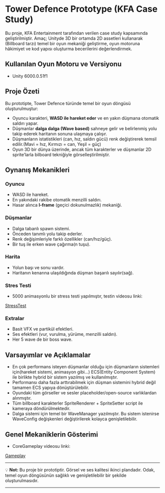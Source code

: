 # Tower Defence Prototype (KFA Case Study)

Bu proje, KFA Entertainment tarafından verilen case study kapsamında geliştirilmiştir.
Amaç; Unityde 3D bir ortamda 2D assetleri kullanarak (Billboard tarzı) temel bir oyun mekaniği geliştirme, oyun motoruna hâkimiyet ve kod yapısı oluşturma becerilerini değerlendirmek.

## Kullanılan Oyun Motoru ve Versiyonu
- Unity 6000.0.51f1

## Proje Özeti
Bu prototipte, Tower Defence türünde temel bir oyun döngüsü oluşturulmuştur:  
- Oyuncu karakteri, **WASD ile hareket eder** ve en yakın düşmana otomatik saldırı yapar.  
- Düşmanlar **dalga dalga (Wave based)** sahneye gelir ve belirlenmiş yolu takip ederek haritanın sonuna ulaşmaya çalışır.  
- Düşmanların istatistikleri (can, hız, saldırı gücü) renk değiştirerek temsil edilir.(Mavi = hız, Kırmızı = can, Yeşil = güç)
- Oyun 3D bir dünya üzerinde, ancak tüm karakterler ve düşmanlar 2D sprite’larla bilboard tekniğiyle görselleştirilmiştir.

## Oynanış Mekanikleri
### Oyuncu
- WASD ile hareket.  
- En yakındaki rakibe otomatik menzilli saldırı.
- Hasar alınca **I-frame** (geçici dokunulmazlık) mekaniği.

### Düşmanlar
- Dalga tabanlı spawn sistemi.
- Önceden tanımlı yolu takip ederler.
- Renk değişimleriyle farklı özellikler (can/hız/güç).
- Bir tuş ile erken wave çağırma(n tuşu).

### Harita
- Yolun başı ve sonu vardır.  
- Haritanın kenarına ulaşıldığında düşman başarılı sayılır(sağ).

### Stres Testi
- 5000 animasyonlu bir stress testi yapılmıştır, testin videosu linki:

[StressTest](https://www.youtube.com/watch?v=QTU1Qaig17Q)

### Extralar
- Basit VFX ve partikül efektleri.  
- Ses efektleri (vur, vurulma, yürüme, menzilli saldırı).  
- Her 5 wave de bir boss wave.  

## Varsayımlar ve Açıklamalar
- En çok performans isteyen düşmanlar olduğu için düşmanların sistemleri için(hareket sistemi, animasyon gibi...) ECS(Entity Component System) ile birlikte hybrid bir sistem yazılmış ve kullanılmıştır.
- Performansı daha fazla arttırabilmek için düşman sistemini hybrid değil tamamen ECS yapıya dönüştürülebilir.
- Oyundaki tüm görseller ve sesler placeholder/open-source varlıklardan alınmıştır.
- Tüm billboard karakterler SpriteRenderer + SpriteSetter script ile kameraya döndürülmektedir.
- Dalga sistemi için temel bir WaveManager yazılmıştır. Bu sistem istenirse WaveConfig değişkenleri değiştirilerek kolayca genişletilebilir.

## Genel Mekaniklerin Gösterimi
- CoreGameplay videosu linki:

[Gameplay](https://www.youtube.com/watch?v=bg7A8Sjn7iQ)

---

💡 **Not:** Bu proje bir prototiptir. Görsel ve ses kalitesi ikinci plandadır. Odak, temel oyun döngüsünün sağlıklı ve genişletilebilir bir şekilde oluşturulmasıdır.

---


